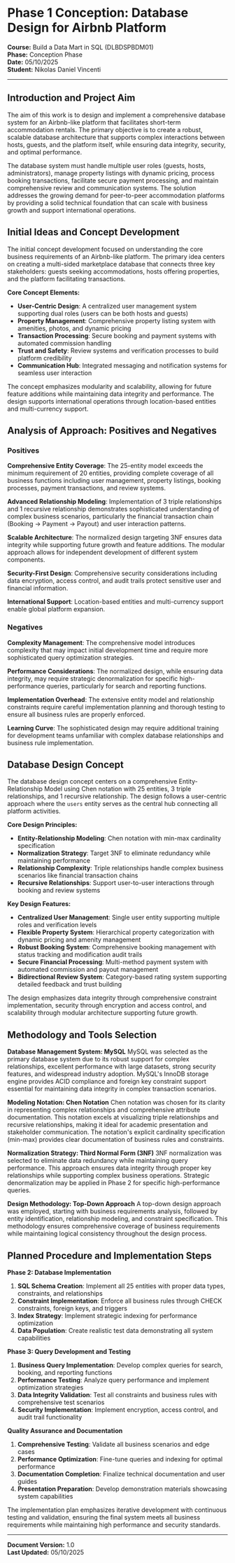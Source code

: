 # Phase 1 Conception: Database Design for Airbnb Platform

**Course:** Build a Data Mart in SQL (DLBDSPBDM01)  
**Phase:** Conception Phase  
**Date:** 05/10/2025  
**Student:** Nikolas Daniel Vincenti

---

## Introduction and Project Aim

The aim of this work is to design and implement a comprehensive database system for an Airbnb-like platform that facilitates short-term accommodation rentals. The primary objective is to create a robust, scalable database architecture that supports complex interactions between hosts, guests, and the platform itself, while ensuring data integrity, security, and optimal performance.

The database system must handle multiple user roles (guests, hosts, administrators), manage property listings with dynamic pricing, process booking transactions, facilitate secure payment processing, and maintain comprehensive review and communication systems. The solution addresses the growing demand for peer-to-peer accommodation platforms by providing a solid technical foundation that can scale with business growth and support international operations.

## Initial Ideas and Concept Development

The initial concept development focused on understanding the core business requirements of an Airbnb-like platform. The primary idea centers on creating a multi-sided marketplace database that connects three key stakeholders: guests seeking accommodations, hosts offering properties, and the platform facilitating transactions.

**Core Concept Elements:**
- **User-Centric Design**: A centralized user management system supporting dual roles (users can be both hosts and guests)
- **Property Management**: Comprehensive property listing system with amenities, photos, and dynamic pricing
- **Transaction Processing**: Secure booking and payment systems with automated commission handling
- **Trust and Safety**: Review systems and verification processes to build platform credibility
- **Communication Hub**: Integrated messaging and notification systems for seamless user interaction

The concept emphasizes modularity and scalability, allowing for future feature additions while maintaining data integrity and performance. The design supports international operations through location-based entities and multi-currency support.

## Analysis of Approach: Positives and Negatives

### Positives

**Comprehensive Entity Coverage**: The 25-entity model exceeds the minimum requirement of 20 entities, providing complete coverage of all business functions including user management, property listings, booking processes, payment transactions, and review systems.

**Advanced Relationship Modeling**: Implementation of 3 triple relationships and 1 recursive relationship demonstrates sophisticated understanding of complex business scenarios, particularly the financial transaction chain (Booking → Payment → Payout) and user interaction patterns.

**Scalable Architecture**: The normalized design targeting 3NF ensures data integrity while supporting future growth and feature additions. The modular approach allows for independent development of different system components.

**Security-First Design**: Comprehensive security considerations including data encryption, access control, and audit trails protect sensitive user and financial information.

**International Support**: Location-based entities and multi-currency support enable global platform expansion.

### Negatives

**Complexity Management**: The comprehensive model introduces complexity that may impact initial development time and require more sophisticated query optimization strategies.

**Performance Considerations**: The normalized design, while ensuring data integrity, may require strategic denormalization for specific high-performance queries, particularly for search and reporting functions.

**Implementation Overhead**: The extensive entity model and relationship constraints require careful implementation planning and thorough testing to ensure all business rules are properly enforced.

**Learning Curve**: The sophisticated design may require additional training for development teams unfamiliar with complex database relationships and business rule implementation.

## Database Design Concept

The database design concept centers on a comprehensive Entity-Relationship Model using Chen notation with 25 entities, 3 triple relationships, and 1 recursive relationship. The design follows a user-centric approach where the `users` entity serves as the central hub connecting all platform activities.

**Core Design Principles:**
- **Entity-Relationship Modeling**: Chen notation with min-max cardinality specification
- **Normalization Strategy**: Target 3NF to eliminate redundancy while maintaining performance
- **Relationship Complexity**: Triple relationships handle complex business scenarios like financial transaction chains
- **Recursive Relationships**: Support user-to-user interactions through booking and review systems

**Key Design Features:**
- **Centralized User Management**: Single user entity supporting multiple roles and verification levels
- **Flexible Property System**: Hierarchical property categorization with dynamic pricing and amenity management
- **Robust Booking System**: Comprehensive booking management with status tracking and modification audit trails
- **Secure Financial Processing**: Multi-method payment system with automated commission and payout management
- **Bidirectional Review System**: Category-based rating system supporting detailed feedback and trust building

The design emphasizes data integrity through comprehensive constraint implementation, security through encryption and access control, and scalability through modular architecture supporting future growth.

## Methodology and Tools Selection

**Database Management System: MySQL**
MySQL was selected as the primary database system due to its robust support for complex relationships, excellent performance with large datasets, strong security features, and widespread industry adoption. MySQL's InnoDB storage engine provides ACID compliance and foreign key constraint support essential for maintaining data integrity in complex transaction scenarios.

**Modeling Notation: Chen Notation**
Chen notation was chosen for its clarity in representing complex relationships and comprehensive attribute documentation. This notation excels at visualizing triple relationships and recursive relationships, making it ideal for academic presentation and stakeholder communication. The notation's explicit cardinality specification (min-max) provides clear documentation of business rules and constraints.

**Normalization Strategy: Third Normal Form (3NF)**
3NF normalization was selected to eliminate data redundancy while maintaining query performance. This approach ensures data integrity through proper key relationships while supporting complex business operations. Strategic denormalization may be applied in Phase 2 for specific high-performance queries.

**Design Methodology: Top-Down Approach**
A top-down design approach was employed, starting with business requirements analysis, followed by entity identification, relationship modeling, and constraint specification. This methodology ensures comprehensive coverage of business requirements while maintaining logical consistency throughout the design process.

## Planned Procedure and Implementation Steps

**Phase 2: Database Implementation**
1. **SQL Schema Creation**: Implement all 25 entities with proper data types, constraints, and relationships
2. **Constraint Implementation**: Enforce all business rules through CHECK constraints, foreign keys, and triggers
3. **Index Strategy**: Implement strategic indexing for performance optimization
4. **Data Population**: Create realistic test data demonstrating all system capabilities

**Phase 3: Query Development and Testing**
1. **Business Query Implementation**: Develop complex queries for search, booking, and reporting functions
2. **Performance Testing**: Analyze query performance and implement optimization strategies
3. **Data Integrity Validation**: Test all constraints and business rules with comprehensive test scenarios
4. **Security Implementation**: Implement encryption, access control, and audit trail functionality

**Quality Assurance and Documentation**
1. **Comprehensive Testing**: Validate all business scenarios and edge cases
2. **Performance Optimization**: Fine-tune queries and indexing for optimal performance
3. **Documentation Completion**: Finalize technical documentation and user guides
4. **Presentation Preparation**: Develop demonstration materials showcasing system capabilities

The implementation plan emphasizes iterative development with continuous testing and validation, ensuring the final system meets all business requirements while maintaining high performance and security standards.

---

**Document Version:** 1.0  
**Last Updated:** 05/10/2025


